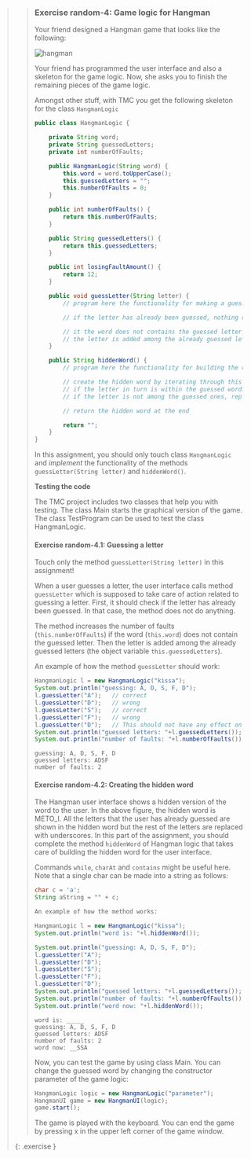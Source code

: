 >> ### Exercise random-4: Game logic for Hangman
>>
>> Your friend designed a Hangman game that looks like the following:
>>
>> ![hangman](images/4_hangman.png)
>>
>> Your friend has programmed the user interface and also a skeleton for the game logic. Now, she asks you to finish the remaining pieces of the game logic.
>>
>> Amongst other stuff, with TMC you get the following skeleton for the class `HangmanLogic`
>>
>>```java
>> public class HangmanLogic {
>>
>>     private String word;
>>     private String guessedLetters;
>>     private int numberOfFaults;
>>
>>     public HangmanLogic(String word) {
>>         this.word = word.toUpperCase();
>>         this.guessedLetters = "";
>>         this.numberOfFaults = 0;
>>     }
>>
>>     public int numberOfFaults() {
>>         return this.numberOfFaults;
>>     }
>>
>>     public String guessedLetters() {
>>         return this.guessedLetters;
>>     }
>>
>>     public int losingFaultAmount() {
>>         return 12;
>>     }
>>
>>     public void guessLetter(String letter) {
>>         // program here the functionality for making a guess
>>
>>         // if the letter has already been guessed, nothing happens
>>
>>         // it the word does not contains the guessed letter, the number of faults increases
>>         // the letter is added among the already guessed letters
>>     }
>>
>>     public String hiddenWord() {
>>         // program here the functionality for building the hidden word
>>
>>         // create the hidden word by iterating through this.word letter by letter
>>         // if the letter in turn is within the guessed words, put it in the hidden word
>>         // if the letter is not among the guessed ones, replace it with _ in the hidden word
>>
>>         // return the hidden word at the end
>>
>>         return "";
>>     }
>> }
>>```
>>
>> In this assignment, you should only touch class `HangmanLogic` and *implement* the functionality of the methods `guessLetter(String letter)` and `hiddenWord()`.
>>
>> **Testing the code**
>>
>> The TMC project includes two classes that help you with testing. The class Main starts the graphical version of the game. The class TestProgram can be used to test the class HangmanLogic.
>>
>> #### Exercise random-4.1: Guessing a letter
>>
>> Touch only the method `guessLetter(String letter)` in this assignment!
>>
>> When a user guesses a letter, the user interface calls method `guessLetter` which is supposed to take care of action related to guessing a letter. First, it should check if the letter has already been guessed. In that case, the method does not do anything.
>>
>> The method increases the number of faults (`this.numberOfFaults`) if the word (`this.word`) does not contain the guessed letter. Then the letter is added among the already guessed letters (the object variable `this.guessedLetters`).
>>
>> An example of how the method `guessLetter` should work:
>>
>>```java
>> HangmanLogic l = new HangmanLogic("kissa");
>> System.out.println("guessing: A, D, S, F, D");
>> l.guessLetter("A");   // correct
>> l.guessLetter("D");   // wrong
>> l.guessLetter("S");   // correct
>> l.guessLetter("F");   // wrong
>> l.guessLetter("D");   // This should not have any effect on the number of faults since D was already guessed
>> System.out.println("guessed letters: "+l.guessedLetters());
>> System.out.println("number of faults: "+l.numberOfFaults());
>>```
>>
>>```output
>> guessing: A, D, S, F, D
>> guessed letters: ADSF
>> number of faults: 2
>>```
>>
>> #### Exercise random-4.2: Creating the hidden word
>>
>> The Hangman user interface shows a hidden version of the word to the user. In the above figure, the hidden word is METO_I. All the letters that the user has already guessed are shown in the hidden word but the rest of the letters are replaced with underscores. In this part of the assignment, you should complete the method `hiddenWord` of Hangman logic that takes care of building the hidden word for the user interface.
>>
>> Commands `while`, `charAt` and `contains` might be useful here. Note that a single char can be made into a string as follows:
>>
>>```java
>> char c = 'a';
>> String aString = "" + c;
>>
>> An example of how the method works:
>>
>> HangmanLogic l = new HangmanLogic("kissa");
>> System.out.println("word is: "+l.hiddenWord());
>>
>> System.out.println("guessing: A, D, S, F, D");
>> l.guessLetter("A");
>> l.guessLetter("D");
>> l.guessLetter("S");
>> l.guessLetter("F");
>> l.guessLetter("D");
>> System.out.println("guessed letters: "+l.guessedLetters());
>> System.out.println("number of faults: "+l.numberOfFaults());
>> System.out.println("word now: "+l.hiddenWord());
>>```
>>
>>```output
>> word is: _____
>> guessing: A, D, S, F, D
>> guessed letters: ADSF
>> number of faults: 2
>> word now: __SSA
>>```
>>
>> Now, you can test the game by using class Main. You can change the guessed word by changing the constructor parameter of the game logic:
>>
>>```java
>> HangmanLogic logic = new HangmanLogic("parameter");
>> HangmanUI game = new HangmanUI(logic);
>> game.start();
>>```
>>
>> The game is played with the keyboard. You can end the game by pressing x in the upper left corner of the game window.
>>
>{: .exercise }